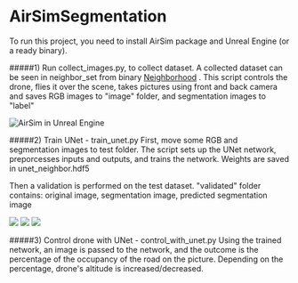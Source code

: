 # AirSimSegmentation

To run this project, you need to install AirSim package and Unreal Engine (or a ready binary).

#####1) Run collect_images.py, to collect dataset.
A collected dataset can be seen in neighbor_set from binary [Neighborhood](https://github.com/microsoft/AirSim/releases/tag/v1.3.1-linux) . This script controls the drone, flies it over the scene, takes pictures using front and back camera and saves RGB images to "image" folder,  and segmentation images to "label"

![](/home/ikarych/AirSim/Unreal/Environments/Neighborhood/screen.png "AirSim in Unreal Engine") 

#####2) Train UNet - train_unet.py
First, move some RGB and segmentation images to test folder. The script sets up the UNet network, preporcesses inputs and outputs, and trains the network. Weights are saved in unet_neighbor.hdf5

Then a validation is performed on the test dataset. "validated" folder contains: original image, segmentation image, predicted segmentation image

![ ](/home/ikarych/Desktop/unet/AirSimSegmentation/validated/images/image_00004.png  "RGB image") ![ ](/home/ikarych/Desktop/unet/validated/label/label_00004.png  "Segmentation Image") ![ ](/home/ikarych/Desktop/unet/validated/predicted/prediction_00004.png  "Predicted segmentation" )

#####3) Control drone with UNet - control_with_unet.py
Using the trained network, an image is passed to the network, and the outcome is the percentage of the occupancy of the road on the picture. Depending on the percentage, drone's altitude is increased/decreased.